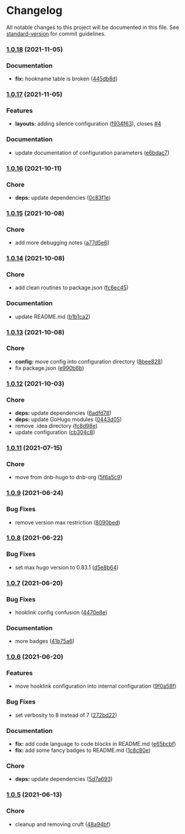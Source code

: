 # Changelog

All notable changes to this project will be documented in this file. See [standard-version](https://github.com/conventional-changelog/standard-version) for commit guidelines.

### [1.0.18](https://github.com/dnb-hugo/hooks/compare/v1.0.17...v1.0.18) (2021-11-05)


### Documentation

* **fix:** hookname table is broken ([445db8d](https://github.com/dnb-hugo/hooks/commit/445db8d40bfe647e344b7a5b271091e744f726c2))

### [1.0.17](https://github.com/dnb-hugo/hooks/compare/v1.0.16...v1.0.17) (2021-11-05)


### Features

* **layouts:** adding silence configuration ([f934f63](https://github.com/dnb-hugo/hooks/commit/f934f635ef2e77d1532cea0fb4d0a6525322ec3a)), closes [#4](https://github.com/dnb-hugo/hooks/issues/4)


### Documentation

* update documentation of configuration parameters ([e6bdac7](https://github.com/dnb-hugo/hooks/commit/e6bdac7f976726a1f02c63df70992c5a28d10422))

### [1.0.16](https://github.com/dnb-hugo/hooks/compare/v1.0.15...v1.0.16) (2021-10-11)


### Chore

* **deps:** update dependencies ([0c83f1e](https://github.com/dnb-hugo/hooks/commit/0c83f1efef9d732e5d75b21d78a7aa8adcfeb0bc))

### [1.0.15](https://github.com/dnb-hugo/hooks/compare/v1.0.14...v1.0.15) (2021-10-08)


### Chore

* add more debugging notes ([a77d5e6](https://github.com/dnb-hugo/hooks/commit/a77d5e63e8f8c7e9ebbe7c1358a819bcd0491b7c))

### [1.0.14](https://github.com/dnb-hugo/hooks/compare/v1.0.13...v1.0.14) (2021-10-08)


### Chore

* add clean routines to package.json ([fc6ec45](https://github.com/dnb-hugo/hooks/commit/fc6ec45e1eb4ab5794958d055c1e9662ca02dbe5))


### Documentation

* update README.md ([b1b1ca2](https://github.com/dnb-hugo/hooks/commit/b1b1ca2591ff80c7e47ac8c66d2acd55deccfa6b))

### [1.0.13](https://github.com/dnb-hugo/hooks/compare/v1.0.12...v1.0.13) (2021-10-08)


### Chore

* **config:** move config into configuration directory ([8bee828](https://github.com/dnb-hugo/hooks/commit/8bee8283b797606ab088be029bf940006de1b686))
* fix package.json ([e990b6b](https://github.com/dnb-hugo/hooks/commit/e990b6bbdec2f262557b10b8f1cef86341db7425))

### [1.0.12](https://github.com/dnb-hugo/hooks/compare/v1.0.11...v1.0.12) (2021-10-03)


### Chore

* **deps:** update dependencies ([6adfd78](https://github.com/dnb-hugo/hooks/commit/6adfd78608392b40af0dc85112fc72b7503a11c5))
* **deps:** update GoHugo modules ([0443d05](https://github.com/dnb-hugo/hooks/commit/0443d050358ce31444230a61f682dfe626e8cf61))
* remove .idea directory ([fc8d98e](https://github.com/dnb-hugo/hooks/commit/fc8d98ec97a96a9cb99836d5fc1269dffc67a6f4))
* update configuration ([cb304c8](https://github.com/dnb-hugo/hooks/commit/cb304c88b8deab5c221862a431216131348fdac0))

### [1.0.11](https://github.com/dnb-hugo/hooks/compare/v1.0.10...v1.0.11) (2021-07-15)


### Chore

* move from dnb-hugo to dnb-org ([5f6a5c9](https://github.com/dnb-hugo/hooks/commit/5f6a5c956d4f4cf7c0a0ba3e16c99f6743e5bc10))

### [1.0.9](https://github.com/dnb-org/hooks/compare/v1.0.8...v1.0.9) (2021-06-24)


### Bug Fixes

* remove version max restriction ([8090bed](https://github.com/dnb-org/hooks/commit/8090bed303e97a4c68d70ab8fa10998880ca0829))

### [1.0.8](https://github.com/dnb-org/hooks/compare/v1.0.7...v1.0.8) (2021-06-22)


### Bug Fixes

* set max hugo version to 0.83.1 ([d5e8b64](https://github.com/dnb-org/hooks/commit/d5e8b646c899b3a89eeab07a89751cb548a719fd))

### [1.0.7](https://github.com/dnb-org/hooks/compare/v1.0.6...v1.0.7) (2021-06-20)


### Bug Fixes

* hooklink config confusion ([4470e8e](https://github.com/dnb-org/hooks/commit/4470e8e7907fc4e079192a6347af737e463c0d9a))


### Documentation

* more badges ([41b75a6](https://github.com/dnb-org/hooks/commit/41b75a6d138b6aac14f0bc7fd5cb6b82bae49973))

### [1.0.6](https://github.com/dnb-org/hooks/compare/v1.0.5...v1.0.6) (2021-06-20)


### Features

* move hooklink configuration into internal configuration ([9f0a58f](https://github.com/dnb-org/hooks/commit/9f0a58f8d7e3d3b13b14ba2d24474c5cdf4cca7b))


### Bug Fixes

* set verbosity to 8 instead of 7 ([272bd22](https://github.com/dnb-org/hooks/commit/272bd2277e111414311cb0bc0c0ee7dabc183d7b))


### Documentation

* **fix:** add code language to code blocks in README.md ([e65bcbf](https://github.com/dnb-org/hooks/commit/e65bcbf24e9747f338a8b9c3e6d9dfac5362cf15))
* **fix:** add some fancy badges to README.md ([1c8c80e](https://github.com/dnb-org/hooks/commit/1c8c80e1dd5d150b3d65e45c64fb250cba2fcd34))


### Chore

* **deps:** update dependencies ([5d7a693](https://github.com/dnb-org/hooks/commit/5d7a6935a4b8e2212af8e050a84162ea15f3b156))

### [1.0.5](https://github.com/dnb-org/hooks/compare/v1.0.4...v1.0.5) (2021-06-13)


### Chore

* cleanup and removing cruft ([48a94bf](https://github.com/dnb-org/hooks/commit/48a94bfdb06dd2bc7f9b93d7750dd6fdcf527d6d))
